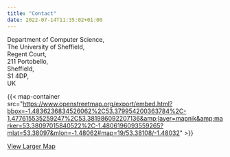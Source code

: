```yaml
---
title: "Contact"
date: 2022-07-14T11:35:02+01:00
---
```


Department of Computer Science,  
The University of Sheffield,  
Regent Court,  
211 Portobello,  
Sheffield,  
S1 4DP,  
UK

{{< map-container src="https://www.openstreetmap.org/export/embed.html?bbox=-1.4836236834526062%2C53.379954200363784%2C-1.477615535259247%2C53.381986092207136&amp;layer=mapnik&amp;marker=53.38097015840522%2C-1.4806196093559265?mlat=53.38097&mlon=-1.48062#map=19/53.38108/-1.48032"  >}}

[View Larger Map](https://www.openstreetmap.org/?mlat=53.38097&amp;mlon=-1.48062#map=19/53.38097/-1.48062)





